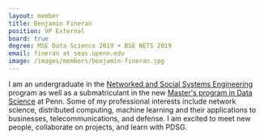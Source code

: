 ```yaml
---
layout: member
title: Benjamin Fineran
position: VP External
board: true
degree: MSE Data Science 2019 + BSE NETS 2019
email: fineran at seas.upenn.edu
image: /images/members/benjamin-fineran.jpg
---
```


I am an undergraduate in the [Networked and Social Systems Engineering](http://www.nets.upenn.edu/) program as well as a submatriculant in the new [Master's program in Data Science](https://dats.seas.upenn.edu/) at Penn.
Some of my professional interests include network science, distributed computing, machine learning and their applications to businesses, telecommunications, and defense. I am excited to meet new people, collaborate on projects, and learn with PDSG.
